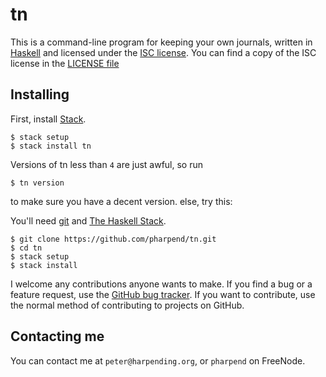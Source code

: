 # tn

This is a command-line program for keeping your own journals, written in
[Haskell][hs] and licensed under the [ISC license][iscl]. You can find a
copy of the ISC license in the [LICENSE file][license-file]

## Installing

First, install [Stack][hs-stack].

    $ stack setup
    $ stack install tn

Versions of tn less than `4` are just awful, so run

    $ tn version

to make sure you have a decent version. else, try this:

You'll need [git][git] and [The Haskell Stack][hs-stack].

    $ git clone https://github.com/pharpend/tn.git
    $ cd tn
    $ stack setup
    $ stack install

I welcome any contributions anyone wants to make. If you find a bug or a
feature request, use the [GitHub bug tracker][issues]. If you want to
contribute, use the normal method of contributing to projects on GitHub.

## Contacting me

You can contact me at `peter@harpending.org`, or `pharpend` on FreeNode.

[colemak]: http://colemak.com/
[git]: https://git-scm.com/book/en/v2/Getting-Started-Installing-Git
[gpl-gnu]: https://gnu.org/licenses/
[iscl]: https://www.haskell.org/
[issues]: https://github.com/pharpend/tn/issues
[hs]: https://www.haskell.org/
[hs-stack]: http://docs.haskellstack.org/en/stable/README.html
[mkdn]: https://en.wikipedia.org/wiki/Markdown
[license-file]: LICENSE
[pandoc]: http://pandoc.org/
